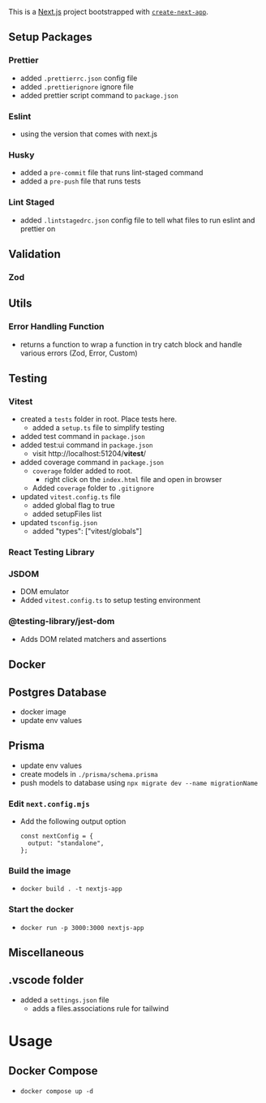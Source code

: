 This is a [Next.js](https://nextjs.org/) project bootstrapped with [`create-next-app`](https://github.com/vercel/next.js/tree/canary/packages/create-next-app).

## Setup Packages

### Prettier

- added `.prettierrc.json` config file
- added `.prettierignore` ignore file
- added prettier script command to `package.json`

### Eslint

- using the version that comes with next.js

### Husky

- added a `pre-commit` file that runs lint-staged command
- added a `pre-push` file that runs tests

### Lint Staged

- added `.lintstagedrc.json` config file to tell what files to run eslint and prettier on

## Validation

### Zod

## Utils

### Error Handling Function

- returns a function to wrap a function in try catch block and handle various errors (Zod, Error, Custom)

## Testing

### Vitest

- created a `tests` folder in root. Place tests here.
  - added a `setup.ts` file to simplify testing
- added test command in `package.json`
- added test:ui command in `package.json`
  - visit http://localhost:51204/**vitest**/
- added coverage command in `package.json`
  - `coverage` folder added to root.
    - right click on the `index.html` file and open in browser
  - Added `coverage` folder to `.gitignore`
- updated `vitest.config.ts` file
  - added global flag to true
  - added setupFiles list
- updated `tsconfig.json`
  - added "types": ["vitest/globals"]

### React Testing Library

### JSDOM

- DOM emulator
- Added `vitest.config.ts` to setup testing environment

### @testing-library/jest-dom

- Adds DOM related matchers and assertions

## Docker

## Postgres Database

- docker image
- update env values

## Prisma

- update env values
- create models in `./prisma/schema.prisma`
- push models to database using `npx migrate dev --name migrationName`

### Edit `next.config.mjs`

- Add the following output option
  ```
  const nextConfig = {
    output: "standalone",
  };
  ```

### Build the image

- `docker build . -t nextjs-app`

### Start the docker

- `docker run -p 3000:3000 nextjs-app`

## Miscellaneous

## .vscode folder

- added a `settings.json` file
  - adds a files.associations rule for tailwind

# Usage

## Docker Compose

- `docker compose up -d`
